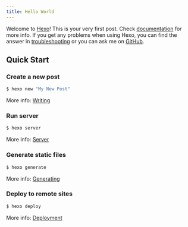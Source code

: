 ```yaml
---
title: Hello World
---
```


Welcome to [Hexo](https://hexo.io/)! This is your very first post.
Check [documentation](https://hexo.io/docs/) for more info.
If you get any problems when using Hexo, you can find the
answer in [troubleshooting](https://hexo.io/docs/troubleshooting.html)
or you can ask me on [GitHub](https://github.com/hexojs/hexo/issues).

## Quick Start

### Create a new post

```bash
$ hexo new "My New Post"
```

More info: [Writing](https://hexo.io/docs/writing.html)

### Run server

```bash
$ hexo server
```

More info: [Server](https://hexo.io/docs/server.html)

### Generate static files

```bash
$ hexo generate
```

More info: [Generating](https://hexo.io/docs/generating.html)

### Deploy to remote sites

```bash
$ hexo deploy
```

More info: [Deployment](https://hexo.io/docs/deployment.html)
